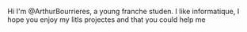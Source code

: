 Hi I'm @ArthurBourrieres, a young franche studen.
I like informatique, I hope you enjoy my litls projectes and that you could help me 
